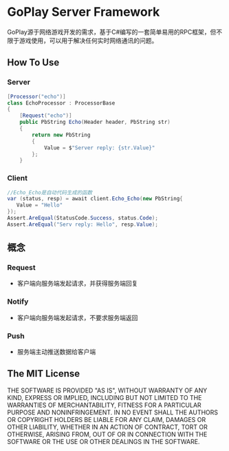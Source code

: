 # GoPlay Server Framework

GoPlay源于网络游戏开发的需求，基于C#编写的一套简单易用的RPC框架，但不限于游戏使用，可以用于解决任何实时网络通讯的问题。

## How To Use

### Server

```csharp
[Processor("echo")]
class EchoProcessor : ProcessorBase
{
    [Request("echo")]
    public PbString Echo(Header header, PbString str)
    {
        return new PbString
        {
            Value = $"Server reply: {str.Value}"
        };
    }
```

### Client

```csharp
//Echo_Echo是自动代码生成的函数
var (status, resp) = await client.Echo_Echo(new PbString{
   Value = "Hello"
});
Assert.AreEqual(StatusCode.Success, status.Code);
Assert.AreEqual("Serv reply: Hello", resp.Value);
```

## 概念

### Request

- 客户端向服务端发起请求，并获得服务端回复

### Notify

- 客户端向服务端发起请求，不要求服务端返回

### Push

- 服务端主动推送数据给客户端

## The MIT License

THE SOFTWARE IS PROVIDED "AS IS", WITHOUT WARRANTY OF ANY KIND, EXPRESS OR IMPLIED, INCLUDING BUT NOT LIMITED TO THE WARRANTIES OF MERCHANTABILITY, FITNESS FOR A PARTICULAR PURPOSE AND NONINFRINGEMENT. IN NO EVENT SHALL THE AUTHORS OR COPYRIGHT HOLDERS BE LIABLE FOR ANY CLAIM, DAMAGES OR OTHER LIABILITY, WHETHER IN AN ACTION OF CONTRACT, TORT OR OTHERWISE, ARISING FROM, OUT OF OR IN CONNECTION WITH THE SOFTWARE OR THE USE OR OTHER DEALINGS IN THE SOFTWARE.